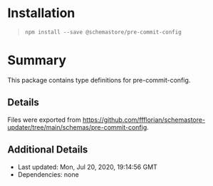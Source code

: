 # Installation
> `npm install --save @schemastore/pre-commit-config`

# Summary
This package contains type definitions for pre-commit-config.

## Details
Files were exported from https://github.com/ffflorian/schemastore-updater/tree/main/schemas/pre-commit-config.

## Additional Details
* Last updated: Mon, Jul 20, 2020, 19:14:56 GMT
* Dependencies: none
